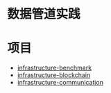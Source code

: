 # 数据管道实践


# 项目

+ [infrastructure-benchmark](infrastructure-benchmark/README.md)
+ [infrastructure-blockchain](infrastructure-blockchain/README.md)
+ [infrastructure-communication](infrastructure-communication/README.md)

